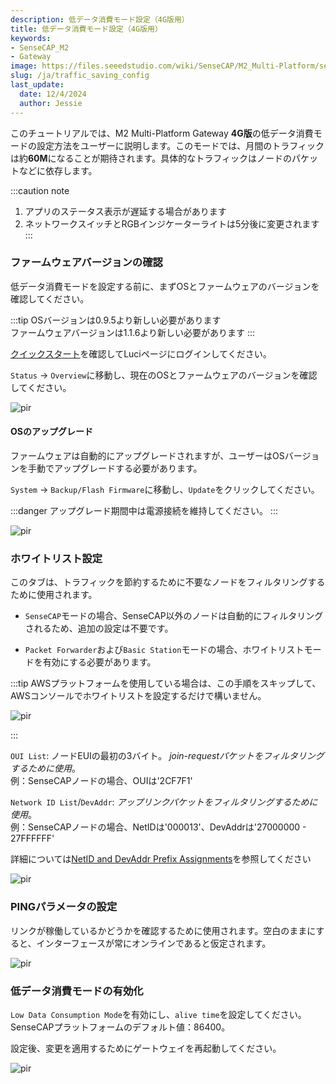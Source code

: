```yaml
---
description: 低データ消費モード設定（4G版用）
title: 低データ消費モード設定（4G版用）
keywords:
- SenseCAP_M2
- Gateway
image: https://files.seeedstudio.com/wiki/SenseCAP/M2_Multi-Platform/sensecap_m2.jpg
slug: /ja/traffic_saving_config
last_update:
  date: 12/4/2024
  author: Jessie
---
```



このチュートリアルでは、M2 Multi-Platform Gateway **4G版**の低データ消費モードの設定方法をユーザーに説明します。このモードでは、月間のトラフィックは約**60M**になることが期待されます。具体的なトラフィックはノードのパケットなどに依存します。

:::caution note

1. アプリのステータス表示が遅延する場合があります
2. ネットワークスイッチとRGBインジケーターライトは5分後に変更されます
:::

### ファームウェアバージョンの確認

低データ消費モードを設定する前に、まずOSとファームウェアのバージョンを確認してください。

:::tip
OSバージョンは0.9.5より新しい必要があります<br/>
ファームウェアバージョンは1.1.6より新しい必要があります
:::

[クイックスタート](https://wiki.seeedstudio.com/ja/quick_start_with_M2_MP/)を確認してLuciページにログインしてください。

`Status` -> `Overview`に移動し、現在のOSとファームウェアのバージョンを確認してください。

<p style={{textAlign: 'center'}}><img src="https://files.seeedstudio.com/wiki/SenseCAP/M2_Multi-Platform/version-check.png" alt="pir" width={800} height="auto" /></p>

#### OSのアップグレード

ファームウェアは自動的にアップグレードされますが、ユーザーはOSバージョンを手動でアップグレードする必要があります。

`System` -> `Backup/Flash Firmware`に移動し、`Update`をクリックしてください。

:::danger
アップグレード期間中は電源接続を維持してください。
:::

<p style={{textAlign: 'center'}}><img src="https://files.seeedstudio.com/wiki/SenseCAP/M2_Multi-Platform/online-update.png" alt="pir" width={800} height="auto" /></p>

### ホワイトリスト設定

このタブは、トラフィックを節約するために不要なノードをフィルタリングするために使用されます。

- `SenseCAP`モードの場合、SenseCAP以外のノードは自動的にフィルタリングされるため、追加の設定は不要です。

- `Packet Forwarder`および`Basic Station`モードの場合、ホワイトリストモードを有効にする必要があります。

 :::tip
 AWSプラットフォームを使用している場合は、この手順をスキップして、AWSコンソールでホワイトリストを設定するだけで構いません。
 <p style={{textAlign: 'center'}}><img src="https://files.seeedstudio.com/wiki/SenseCAP/M2_Multi-Platform/aws-white-list.png" alt="pir" width={600} height="auto" /></p>
 :::

 `OUI List`: ノードEUIの最初の3バイト。    *join-requestパケットをフィルタリングするために使用*。<br/>
  例：SenseCAPノードの場合、OUIは'2CF7F1'

  `Network ID List`/`DevAddr`:  *アップリンクパケットをフィルタリングするために使用*。<br/>
 例：SenseCAPノードの場合、NetIDは'000013'、DevAddrは'27000000 - 27FFFFFF'

  詳細については[NetID and DevAddr Prefix Assignments](https://www.thethingsnetwork.org/docs/lorawan/prefix-assignments/)を参照してください
  
<p style={{textAlign: 'center'}}><img src="https://files.seeedstudio.com/wiki/SenseCAP/M2_Multi-Platform/white-list-config.png" alt="pir" width={800} height="auto" /></p>

### PINGパラメータの設定

リンクが稼働しているかどうかを確認するために使用されます。空白のままにすると、インターフェースが常にオンラインであると仮定されます。

<p style={{textAlign: 'center'}}><img src="https://files.seeedstudio.com/wiki/SenseCAP/M2_Multi-Platform/mwan3.png" alt="pir" width={800} height="auto" /></p>

### 低データ消費モードの有効化

`Low Data Consumption Mode`を有効にし、`alive time`を設定してください。SenseCAPプラットフォームのデフォルト値：86400。

設定後、変更を適用するためにゲートウェイを再起動してください。

<p style={{textAlign: 'center'}}><img src="https://files.seeedstudio.com/wiki/SenseCAP/M2_Multi-Platform/mode-enable.png" alt="pir" width={800} height="auto" /></p>